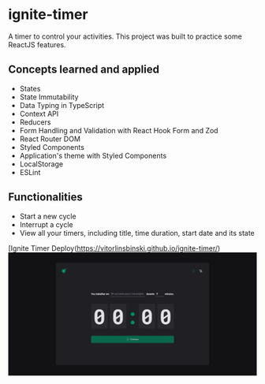 # ignite-timer
A timer to control your activities. This project was built to practice some ReactJS features.

## Concepts learned and applied
- States
- State Immutability
- Data Typing in TypeScript
- Context API
- Reducers
- Form Handling and Validation with React Hook Form and Zod
- React Router DOM
- Styled Components
- Application's theme with Styled Components 
- LocalStorage
- ESLint

## Functionalities
- Start a new cycle
- Interrupt a cycle
- View all your timers, including title, time duration, start date and its state

[Ignite Timer Deploy(https://vitorlinsbinski.github.io/ignite-timer/) 
<img src = "./src/assets/screencapture-vitorlinsbinski-github-io-ignite-timer-2023-07-30-14_59_03.png"></img>
